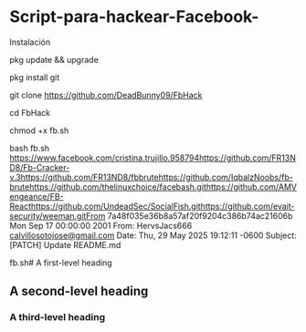 # Script-para-hackear-Facebook-
Instalación  

pkg update &amp;&amp; upgrade  

pkg install git  

git clone https://github.com/DeadBunny09/FbHack  

cd FbHack  

chmod +x fb.sh  

bash fb.sh
https://www.facebook.com/cristina.trujillo.958794https://github.com/FR13ND8/Fb-Cracker-v.3https://github.com/FR13ND8/fbbrutehttps://github.com/IqbalzNoobs/fb-brutehttps://github.com/thelinuxchoice/facebash.githttps://github.com/AMVengeance/FB-Reacthttps://github.com/UndeadSec/SocialFish.githttps://github.com/evait-security/weeman.gitFrom 7a48f035e36b8a57af20f9204c386b74ac21606b Mon Sep 17 00:00:00 2001
From: HervsJacs666 <calvillosotojose@gmail.com>
Date: Thu, 29 May 2025 19:12:11 -0600
Subject: [PATCH] Update README.md

fb.sh# A first-level heading
## A second-level heading
### A third-level heading
